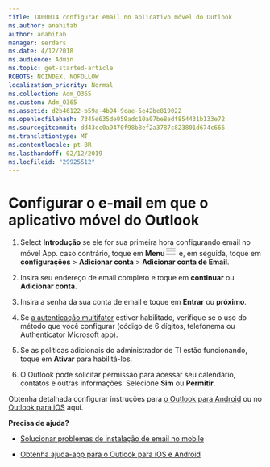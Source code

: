 ```yaml
---
title: 1800014 configurar email no aplicativo móvel do Outlook
ms.author: anahitab
author: anahitab
manager: serdars
ms.date: 4/12/2018
ms.audience: Admin
ms.topic: get-started-article
ROBOTS: NOINDEX, NOFOLLOW
localization_priority: Normal
ms.collection: Adm_O365
ms.custom: Adm_O365
ms.assetid: d2b46122-b59a-4b94-9cae-5e42be819022
ms.openlocfilehash: 7345e635de059adc10a07be8edf854431b133e72
ms.sourcegitcommit: dd43cc0a9470f98b8ef2a3787c823801d674c666
ms.translationtype: MT
ms.contentlocale: pt-BR
ms.lasthandoff: 02/12/2019
ms.locfileid: "29925512"
---
```

# <a name="set-up-email-in-the-outlook-mobile-app"></a>Configurar o e-mail em que o aplicativo móvel do Outlook

1. Select **Introdução** se ele for sua primeira hora configurando email no móvel App. caso contrário, toque em **Menu**![botão o Menu](media/265b9089-9630-42dd-a244-d9a412d8fe47.png) e, em seguida, toque em **configurações** \> **Adicionar conta** \> **Adicionar conta de Email**. 
    
2. Insira seu endereço de email completo e toque em **continuar** ou **Adicionar conta**.
    
3. Insira a senha da sua conta de email e toque em **Entrar** ou **próximo**. 
    
4. Se [a autenticação multifator](https://support.office.com/article/8f0454b2-f51a-4d9c-bcde-2c48e41621c6.aspx) estiver habilitado, verifique se o uso do método que você configurar (código de 6 dígitos, telefonema ou Authenticator Microsoft app). 
    
5. Se as políticas adicionais do administrador de TI estão funcionando, toque em **Ativar** para habilitá-los. 
    
6. O Outlook pode solicitar permissão para acessar seu calendário, contatos e outras informações. Selecione **Sim** ou **Permitir**. 
    
Obtenha detalhada configurar instruções para [o Outlook para Android](https://support.office.com/article/886db551-8dfa-4fd5-b835-f8e532091872.aspx) ou no [Outlook para iOS](https://support.office.com/article/b2de2161-cc1d-49ef-9ef9-81acd1c8e234.aspx) aqui. 
  
 **Precisa de ajuda?**
  
- [Solucionar problemas de instalação de email no mobile](https://support.office.com/article/a264ef01-9c88-48fb-9285-7017e4f31f02.aspx)
    
- [Obtenha ajuda-app para o Outlook para iOS e Android](https://support.office.com/article/218a22d1-9fa5-4889-b689-de1c63493243.aspx#ID0EAABAAA=Contact_Support)
    

